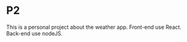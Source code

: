 # P2
This is a personal project about the  weather app.
Front-end use React. Back-end use nodeJS.




